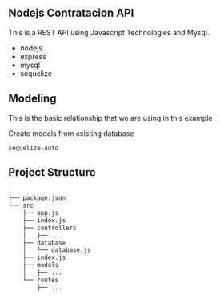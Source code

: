 ## Nodejs Contratacion API

This is a REST API using Javascript Technologies and Mysql.

- nodejs
- express
- mysql
- sequelize

## Modeling

This is the basic relationship that we are using in this example

Create models from existing database
```
sequelize-auto 
```

## Project Structure

```bash
.
├── package.json
└── src
    ├── app.js
    ├── index.js
    ├── controllers
    │   ├── ...
    ├── database
    │   └── database.js
    ├── index.js
    ├── models
    │   ├── ...
    └── routes
        ├── ...
```